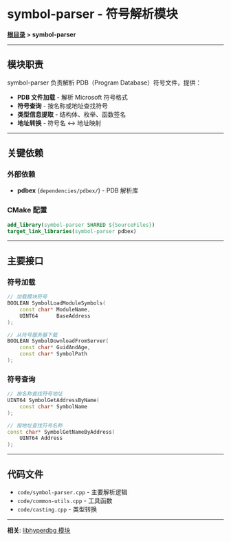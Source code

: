 # symbol-parser - 符号解析模块

**[根目录](../CLAUDE.md) > symbol-parser**

---

## 模块职责

symbol-parser 负责解析 PDB（Program Database）符号文件，提供：

- **PDB 文件加载** - 解析 Microsoft 符号格式
- **符号查询** - 按名称或地址查找符号
- **类型信息提取** - 结构体、枚举、函数签名
- **地址转换** - 符号名 ↔ 地址映射

---

## 关键依赖

### 外部依赖
- **pdbex** (`dependencies/pdbex/`) - PDB 解析库

### CMake 配置
```cmake
add_library(symbol-parser SHARED ${SourceFiles})
target_link_libraries(symbol-parser pdbex)
```

---

## 主要接口

### 符号加载
```cpp
// 加载模块符号
BOOLEAN SymbolLoadModuleSymbols(
    const char* ModuleName,
    UINT64      BaseAddress
);

// 从符号服务器下载
BOOLEAN SymbolDownloadFromServer(
    const char* GuidAndAge,
    const char* SymbolPath
);
```

### 符号查询
```cpp
// 按名称查找符号地址
UINT64 SymbolGetAddressByName(
    const char* SymbolName
);

// 按地址查找符号名称
const char* SymbolGetNameByAddress(
    UINT64 Address
);
```

---

## 代码文件

- `code/symbol-parser.cpp` - 主要解析逻辑
- `code/common-utils.cpp` - 工具函数
- `code/casting.cpp` - 类型转换

---

**相关**: [libhyperdbg 模块](../libhyperdbg/CLAUDE.md)
